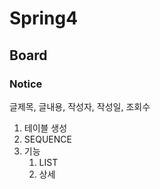 # Spring4

## Board

### Notice

글제목, 글내용, 작성자, 작성일, 조회수

1. 테이블 생성
2. SEQUENCE
3. 기능
	1) LIST
	2) 상세